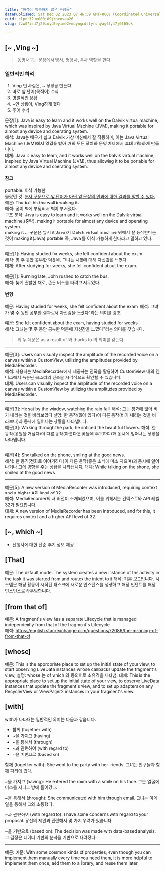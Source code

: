 ```yaml
---
title: "해석이 익숙하지 않은 문장들"
datePublished: Sat Dec 02 2023 07:46:59 GMT+0000 (Coordinated Universal Time)
cuid: clpnr32ue000i09jmhxovaa26
slug: 7zw07isd7j20ioydteyime2vmoyngcdslyrsnyag66y47j6l65ok

---
```


## [~ ,Ving ~]

> 동명사구는 문장에서 명사, 형용사, 부사 역할을 한다

### 일반적인 해석
1. Ving 인 사실은, ~ 상황을 만든다
2. 바로 앞 단어(목적어) 수식
3. 병렬적인 상황
4. ~인 상황이, Ving하게 했다
5. 주어 수식 

문장[1]: Java is easy to learn and it works well on the Dalvik virtual machine, which was inspired by Java Virtual Machine (JVM), making it portable for almost any device and operating system.  
해석: Java는 배우기 쉽고 Dalvik 가상 머신에서 잘 작동하며, 이는 Java Virtual Machine (JVM)에서 영감을 받아 거의 모든 장치와 운영 체제에서 휴대 가능하게 만듭니다.  
대체: Java is easy to learn, and it works well on the Dalvik virtual machine, inspired by Java Virtual Machine (JVM), thus allowing it to be portable for almost any device and operating system.

#### 참고
portable: 이식 가능한  
몰랐던 것: <u>분사 구문으로 앞 단어가 아닌 앞 문장의 인과에 대한 결과를 말할 수 있다.</u>  
예문: The ball hit the wall breaking it.  
해석: 공이 벽에 부딪혀서 벽이 부서졌다.  
구조 분석: Java is easy to learn and it works well on the Dalvik virtual machine,(중략), making it portable for almost any device and operating system.  
making it ... 구문은 앞서 it(Java)가 Dalvik virtual machine 위에서 잘 동작한다는 것이 making it(Java) portable 즉, Java 를 이식 가능하게 한다라고 말하고 있다.

---

예문[1]: Having studied for weeks, she felt confident about the exam.  
해석: 몇 주 동안 공부한 덕분에, 그녀는 시험에 대해 자신감을 느꼈다.  
대체: After studying for weeks, she felt confident about the exam.  

예문[1]: Running late, John rushed to catch the bus.  
해석: 늦게 출발한 채로, 존은 버스를 타려고 서두었다.

#### 변형
예문: Having studied for weeks, she felt confident about the exam.
해석: 그녀가 몇 주 동안 공부한 결과로서 자신감을 느꼈다"라는 의미를 강조  

예문: She felt confident about the exam, having studied for weeks.  
해석: 그녀는 몇 주 동안 공부한 덕분에 자신감을 느꼈다"라는 의미를 갖습니다.

> 위 두 예문은 as a result of 와 thanks to 의 의미를 갖는다

--- 
예문[3]: Users can visually inspect the amplitude of the recorded voice on a canvas within a CustomView, utilizing the amplitudes provided by MediaRecorder.  
해석: 사용자는 MediaRecorder에서 제공하는 진폭을 활용하여 CustomView 내의 캔버스에서 녹음된 목소리의 진폭을 시각적으로 확인할 수 있습니다.  
대체: Users can visually inspect the amplitude of the recorded voice on a canvas within a CustomView by utilizing the amplitudes provided by MediaRecorder.  

---
예문[3]: He sat by the window, watching the rain fall.
해석: 그는 창가에 앉아 비가 내리는 것을 바라보았다
설명: 한 동작(앉아 있다)이 다른 동작(비가 내리는 것을 바라보다)과 동시에 일어나는 상황을 나타냅니다.  
예문[3]: Walking through the park, he noticed the beautiful flowers.
해석: 한 동작(공원을 거닐다)이 다른 동작(아름다운 꽃들에 주목하다)과 동시에 일어나는 상황을 나타냅니다.

---
예문[4]: She talked on the phone, smiling at the good news.  
해석: 한 동작(전화로 이야기하다)이 다른 동작(좋은 소식에 미소 지으며)과 동시에 일어나거나 그에 영향을 주는 상황을 나타냅니다.
대체: While talking on the phone, she smiled at the good news.  

---
예문[5]: A new version of MediaRecorder was introduced, requiring context and a higher API level of 32.  
해석: MediaRecorder의 새 버전이 소개되었으며, 이를 위해서는 컨텍스트와 API 레벨 32가 필요합니다.  
대체: A new version of MediaRecorder has been introduced, and for this, it requires context and a higher API level of 32.

## [~, which ~]
- 선행사에 대한 단순 추가 정보 제공

## [That]
예문: The default mode. The system creates a new instance of the activity in the task it was started from and routes the intent to it
해석: 기본 모드입니다. 시스템은 해당 활동이 시작된 태스크에 새로운 인스턴스를 생성하고 해당 인텐트를 해당 인스턴스로 라우팅합니다.

## [from that of]
예문: A fragment's view has a separate Lifecycle that is managed independently from that of the fragment's Lifecycle.  
해석: https://english.stackexchange.com/questions/72086/the-meaning-of-from-that-of

## [whose]
예문: This is the appropriate place to set up the initial state of your view, to start observing LiveData instances whose callbacks update the fragment's view, 
설명: whose 는 of which 와 동의어로 소유격을 나타냄. 
대체: This is the appropriate place to set up the initial state of your view, to observe LiveData instances that update the fragment's view, and to set up adapters on any RecyclerView or ViewPager2 instances in your fragment's view.

## [with]
with가 나타내는 일반적인 의미는 다음과 같습니다.
- 함께 (together with)
- ~을 가지고 (having)
- ~을 통해서 (through)
- ~과 관련하여 (with regard to)
- ~을 기반으로 (based on)

함께 (together with):
She went to the party with her friends.
그녀는 친구들과 함께 파티에 갔다.

~을 가지고 (having):
He entered the room with a smile on his face.
그는 얼굴에 미소를 지니고 방에 들어갔다.

~을 통해서 (through):
She communicated with him through email.
그녀는 이메일을 통해서 그와 소통했다.

~과 관련하여 (with regard to):
I have some concerns with regard to your proposal.
당신의 제안과 관련해서 몇 가지 우려가 있습니다.

~을 기반으로 (based on):
The decision was made with data-based analysis.
그 결정은 데이터 기반의 분석을 기반으로 내려졌다.

---
예문: 예문: With some common kinds of properties, even though you can implement them manually every time you need them, it is more helpful to implement them once, add them to a library, and reuse them later. 

